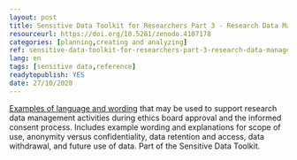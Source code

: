 ```yaml
---
layout: post 
title: Sensitive Data Toolkit for Researchers Part 3 - Research Data Management Language for Informed Consent
resourceurl: https://doi.org/10.5281/zenodo.4107178
categories: [planning,creating and analyzing]
ref: sensitive-data-toolkit-for-researchers-part-3-research-data-management-language-for-informed-consent
lang: en
tags: [sensitive data,reference]
readytopublish: YES
date: 27/10/2020
---
```

[Examples of language and wording](https://doi.org/10.5281/zenodo.4107178) that may be used to support research data management activities during ethics board approval and the informed consent process. Includes example wording and explanations for scope of use, anonymity versus confidentiality, data retention and access, data withdrawal, and future use of data. Part of the Sensitive Data Toolkit.